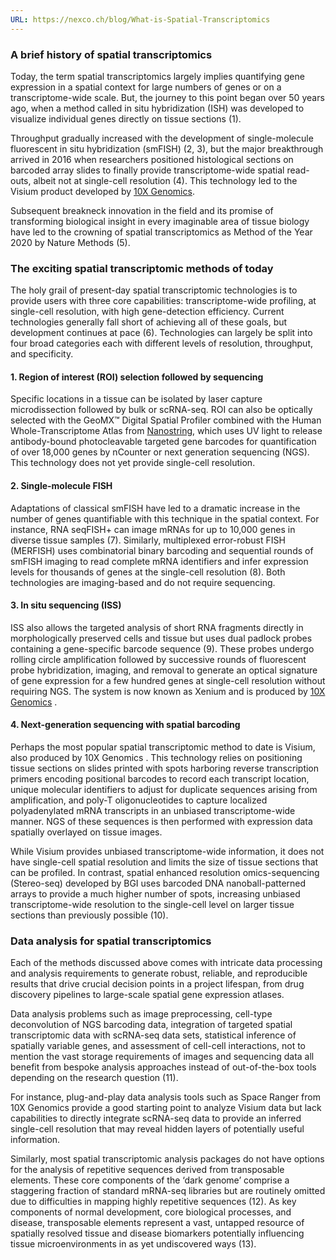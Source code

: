 ```yaml
---
URL: https://nexco.ch/blog/What-is-Spatial-Transcriptomics
---
```

### A brief history of spatial transcriptomics

Today, the term spatial transcriptomics largely implies quantifying gene expression in a spatial context for large numbers of genes or on a transcriptome-wide scale. But, the journey to this point began over 50 years ago, when a method called in situ hybridization (ISH) was developed to visualize individual genes directly on tissue sections (1).

Throughput gradually increased with the development of single-molecule fluorescent in situ hybridization (smFISH) (2, 3), but the major breakthrough arrived in 2016 when researchers positioned histological sections on barcoded array slides to finally provide transcriptome-wide spatial read-outs, albeit not at single-cell resolution (4). This technology led to the Visium product developed by [10X Genomics](https://www.10xgenomics.com/spatial-transcriptomics).

Subsequent breakneck innovation in the field and its promise of transforming biological insight in every imaginable area of tissue biology have led to the crowning of spatial transcriptomics as Method of the Year 2020 by Nature Methods (5).

### The exciting spatial transcriptomic methods of today

The holy grail of present-day spatial transcriptomic technologies is to provide users with three core capabilities: transcriptome-wide profiling, at single-cell resolution, with high gene-detection efficiency. Current technologies generally fall short of achieving all of these goals, but development continues at pace (6). Technologies can largely be split into four broad categories each with different levels of resolution, throughput, and specificity.

#### 1. Region of interest (ROI) selection followed by sequencing

Specific locations in a tissue can be isolated by laser capture microdissection followed by bulk or scRNA-seq. ROI can also be optically selected with the GeoMX™ Digital Spatial Profiler combined with the Human Whole-Transcriptome Atlas from [Nanostring](https://nanostring.com/products/geomx-digital-spatial-profiler/geomx-rna-assays/geomx-whole-transcriptome-atlas/), which uses UV light to release antibody-bound photocleavable targeted gene barcodes for quantification of over 18,000 genes by nCounter or next generation sequencing (NGS). This technology does not yet provide single-cell resolution.

#### 2. Single-molecule FISH

Adaptations of classical smFISH have led to a dramatic increase in the number of genes quantifiable with this technique in the spatial context. For instance, RNA seqFISH+ can image mRNAs for up to 10,000 genes in diverse tissue samples (7). Similarly, multiplexed error-robust FISH (MERFISH) uses combinatorial binary barcoding and sequential rounds of smFISH imaging to read complete mRNA identifiers and infer expression levels for thousands of genes at the single-cell resolution (8). Both technologies are imaging-based and do not require sequencing.

#### 3. In situ sequencing (ISS)

ISS also allows the targeted analysis of short RNA fragments directly in morphologically preserved cells and tissue but uses dual padlock probes containing a gene-specific barcode sequence (9). These probes undergo rolling circle amplification followed by successive rounds of fluorescent probe hybridization, imaging, and removal to generate an optical signature of gene expression for a few hundred genes at single-cell resolution without requiring NGS. The system is now known as Xenium and is produced by [10X Genomics](https://www.10xgenomics.com/spatial-transcriptomics) .

#### 4. Next-generation sequencing with spatial barcoding

Perhaps the most popular spatial transcriptomic method to date is Visium, also produced by 10X Genomics . This technology relies on positioning tissue sections on slides printed with spots harboring reverse transcription primers encoding positional barcodes to record each transcript location, unique molecular identifiers to adjust for duplicate sequences arising from amplification, and poly-T oligonucleotides to capture localized polyadenylated mRNA transcripts in an unbiased transcriptome-wide manner. NGS of these sequences is then performed with expression data spatially overlayed on tissue images.

While Visium provides unbiased transcriptome-wide information, it does not have single-cell spatial resolution and limits the size of tissue sections that can be profiled. In contrast, spatial enhanced resolution omics-sequencing (Stereo-seq) developed by BGI uses barcoded DNA nanoball-patterned arrays to provide a much higher number of spots, increasing unbiased transcriptome-wide resolution to the single-cell level on larger tissue sections than previously possible (10).

### **Data analysis for spatial transcriptomics**

Each of the methods discussed above comes with intricate data processing and analysis requirements to generate robust, reliable, and reproducible results that drive crucial decision points in a project lifespan, from drug discovery pipelines to large-scale spatial gene expression atlases.

Data analysis problems such as image preprocessing, cell-type deconvolution of NGS barcoding data, integration of targeted spatial transcriptomic data with scRNA-seq data sets, statistical inference of spatially variable genes, and assessment of cell-cell interactions, not to mention the vast storage requirements of images and sequencing data all benefit from bespoke analysis approaches instead of out-of-the-box tools depending on the research question (11).

For instance, plug-and-play data analysis tools such as Space Ranger from 10X Genomics provide a good starting point to analyze Visium data but lack capabilities to directly integrate scRNA-seq data to provide an inferred single-cell resolution that may reveal hidden layers of potentially useful information.

Similarly, most spatial transcriptomic analysis packages do not have options for the analysis of repetitive sequences derived from transposable elements. These core components of the ‘dark genome’ comprise a staggering fraction of standard mRNA-seq libraries but are routinely omitted due to difficulties in mapping highly repetitive sequences (12). As key components of normal development, core biological processes, and disease, transposable elements represent a vast, untapped resource of spatially resolved tissue and disease biomarkers potentially influencing tissue microenvironments in as yet undiscovered ways (13).